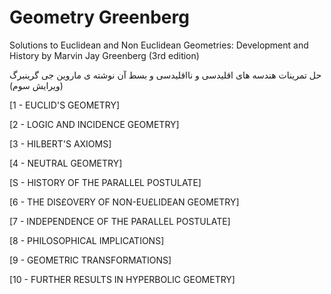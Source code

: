 # Geometry Greenberg

Solutions to Euclidean and Non Euclidean Geometries: Development and History by Marvin Jay Greenberg (3rd edition)

حل تمرینات هندسه های اقلیدسی و نااقلیدسی و بسط آن  نوشته ی ماروین جی گرینبرگ (ویرایش سوم)

[1 - EUCLID'S GEOMETRY]

[2 - LOGIC AND INCIDENCE GEOMETRY]

[3 - HILBERT'S AXIOMS]

[4 - NEUTRAL GEOMETRY]

[S - HISTORY OF THE PARALLEL POSTULATE]

[6 - THE DIS£OVERY OF NON-EU£LIDEAN GEOMETRY]

[7 - INDEPENDENCE OF THE PARALLEL POSTULATE]

[8 - PHILOSOPHICAL IMPLICATIONS]

[9 - GEOMETRIC TRANSFORMATIONS]

[10 - FURTHER RESULTS IN HYPERBOLIC GEOMETRY]
